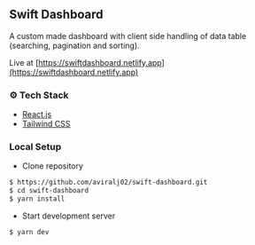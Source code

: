 ## Swift Dashboard

A custom made dashboard with client side handling of data table (searching, pagination and sorting).

Live at [https://swiftdashboard.netlify.app](https://swiftdashboard.netlify.app)

### ⚙️ Tech Stack

- [React.js](https://react.dev/)
- [Tailwind CSS](https://tailwindcss.com/)

### Local Setup

- Clone repository

```bash
$ https://github.com/aviralj02/swift-dashboard.git
$ cd swift-dashboard
$ yarn install
```

- Start development server

```bash
$ yarn dev
```
